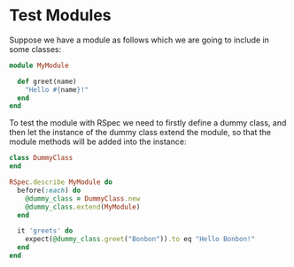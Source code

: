 # Test Modules

Suppose we have a module as follows which we are going to include in some classes:

```ruby
module MyModule

  def greet(name)
    "Hello #{name}!"
  end
end
```

To test the module with RSpec we need to firstly define a dummy class, and then let the instance of the dummy class extend the module, so that the module methods will be added into the instance:

```ruby
class DummyClass
end

RSpec.describe MyModule do
  before(:each) do
    @dummy_class = DummyClass.new
    @dummy_class.extend(MyModule)
  end

  it 'greets' do
    expect(@dummy_class.greet("Bonbon")).to eq "Hello Bonbon!"
  end
end
```
